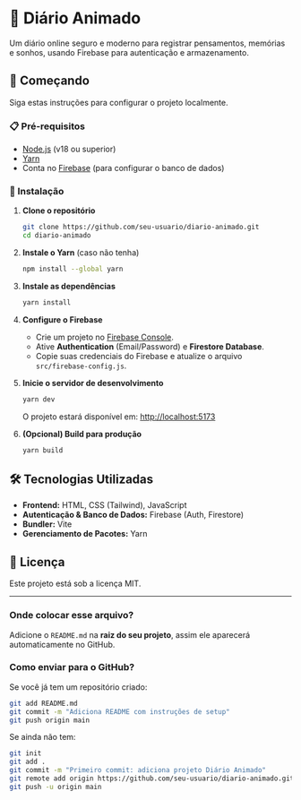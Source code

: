 # 📒 Diário Animado  

Um diário online seguro e moderno para registrar pensamentos, memórias e sonhos, usando Firebase para autenticação e armazenamento.  

## 🚀 Começando  

Siga estas instruções para configurar o projeto localmente.  

### 📋 Pré-requisitos  

- [Node.js](https://nodejs.org/) (v18 ou superior)  
- [Yarn](https://yarnpkg.com/) 
- Conta no [Firebase](https://firebase.google.com/) (para configurar o banco de dados)  

### 🔧 Instalação  

1. **Clone o repositório**  
   ```bash
   git clone https://github.com/seu-usuario/diario-animado.git
   cd diario-animado
   ```

2. **Instale o Yarn** (caso não tenha)  
   ```bash
   npm install --global yarn
   ```

3. **Instale as dependências**  
   ```bash
   yarn install
   ```

4. **Configure o Firebase**  
   - Crie um projeto no [Firebase Console](https://console.firebase.google.com/).  
   - Ative **Authentication** (Email/Password) e **Firestore Database**.  
   - Copie suas credenciais do Firebase e atualize o arquivo `src/firebase-config.js`.  

5. **Inicie o servidor de desenvolvimento**  
   ```bash
   yarn dev
   ```
   O projeto estará disponível em: [http://localhost:5173](http://localhost:5173)  

6. **(Opcional) Build para produção**  
   ```bash
   yarn build
   ```

## 🛠 Tecnologias Utilizadas  

- **Frontend:** HTML, CSS (Tailwind), JavaScript  
- **Autenticação & Banco de Dados:** Firebase (Auth, Firestore)  
- **Bundler:** Vite  
- **Gerenciamento de Pacotes:** Yarn  

## 📝 Licença  

Este projeto está sob a licença MIT.  

---  

### Onde colocar esse arquivo?  
Adicione o `README.md` na **raiz do seu projeto**, assim ele aparecerá automaticamente no GitHub.  

### Como enviar para o GitHub?  
Se você já tem um repositório criado:  

```bash
git add README.md
git commit -m "Adiciona README com instruções de setup"
git push origin main
```  

Se ainda não tem:  

```bash
git init
git add .
git commit -m "Primeiro commit: adiciona projeto Diário Animado"
git remote add origin https://github.com/seu-usuario/diario-animado.git
git push -u origin main
```  

